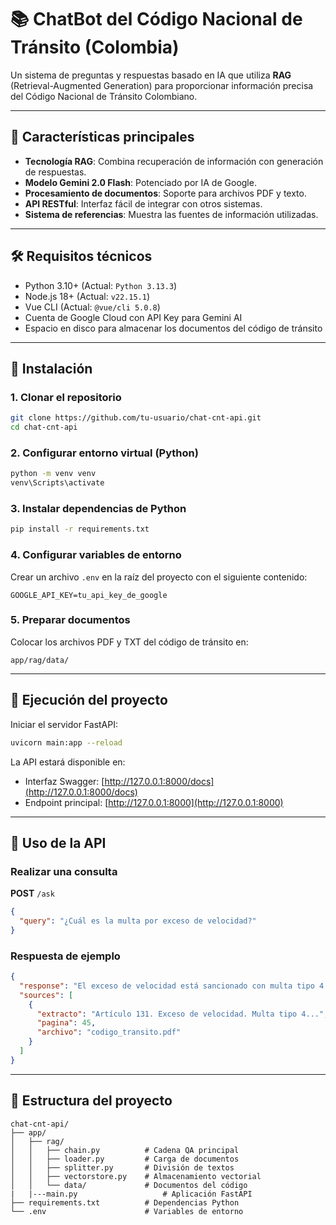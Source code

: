 # 📚 ChatBot del Código Nacional de Tránsito (Colombia)

Un sistema de preguntas y respuestas basado en IA que utiliza **RAG** (Retrieval-Augmented Generation) para proporcionar información precisa del Código Nacional de Tránsito Colombiano.

---

## 🌟 Características principales

- **Tecnología RAG**: Combina recuperación de información con generación de respuestas.
- **Modelo Gemini 2.0 Flash**: Potenciado por IA de Google.
- **Procesamiento de documentos**: Soporte para archivos PDF y texto.
- **API RESTful**: Interfaz fácil de integrar con otros sistemas.
- **Sistema de referencias**: Muestra las fuentes de información utilizadas.

---

## 🛠️ Requisitos técnicos

- Python 3.10+ (Actual: `Python 3.13.3`)
- Node.js 18+ (Actual: `v22.15.1`)
- Vue CLI (Actual: `@vue/cli 5.0.8`)
- Cuenta de Google Cloud con API Key para Gemini AI
- Espacio en disco para almacenar los documentos del código de tránsito

---

## 🚀 Instalación

### 1. Clonar el repositorio

```bash
git clone https://github.com/tu-usuario/chat-cnt-api.git
cd chat-cnt-api
```

### 2. Configurar entorno virtual (Python)

```bash
python -m venv venv
venv\Scripts\activate
```

### 3. Instalar dependencias de Python

```bash
pip install -r requirements.txt
```

### 4. Configurar variables de entorno

Crear un archivo `.env` en la raíz del proyecto con el siguiente contenido:

```env
GOOGLE_API_KEY=tu_api_key_de_google
```

### 5. Preparar documentos

Colocar los archivos PDF y TXT del código de tránsito en:

```
app/rag/data/
```

---

## 🏃 Ejecución del proyecto

Iniciar el servidor FastAPI:

```bash
uvicorn main:app --reload
```

La API estará disponible en:

- Interfaz Swagger: [http://127.0.0.1:8000/docs](http://127.0.0.1:8000/docs)  
- Endpoint principal: [http://127.0.0.1:8000](http://127.0.0.1:8000)

---

## 📝 Uso de la API

### Realizar una consulta

**POST** `/ask`

```json
{
  "query": "¿Cuál es la multa por exceso de velocidad?"
}
```

### Respuesta de ejemplo

```json
{
  "response": "El exceso de velocidad está sancionado con multa tipo 4 según el artículo 131 del CNT...",
  "sources": [
    {
      "extracto": "Artículo 131. Exceso de velocidad. Multa tipo 4...",
      "pagina": 45,
      "archivo": "codigo_transito.pdf"
    }
  ]
}
```

---

## 🧰 Estructura del proyecto

```
chat-cnt-api/
├── app/
│   ├── rag/
│   │   ├── chain.py          # Cadena QA principal
│   │   ├── loader.py         # Carga de documentos
│   │   ├── splitter.py       # División de textos
│   │   ├── vectorstore.py    # Almacenamiento vectorial
│   │   └── data/             # Documentos del código
|   |---main.py                   # Aplicación FastAPI
├── requirements.txt          # Dependencias Python
└── .env                      # Variables de entorno
```
